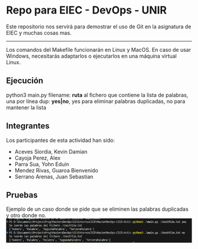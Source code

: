 # Repo para EIEC - DevOps - UNIR

Este repositorio nos servirá para demostrar el uso de Git en la asignatura de EIEC y muchas cosas mas.

---

Los comandos del Makefile funcionarán en Linux y MacOS. En caso de usar Windows, necesitarás adaptarlos o ejecutarlos en una máquina virtual Linux.

## Ejecución

python3 main.py <filename> <dup>
filename: **ruta** al fichero que contiene la lista de palabras, una por línea
dup: **yes|no**, yes para eliminar palabras duplicadas, no para mantener la lista

## Integrantes

Los participantes de esta actividad han sido:

- Aceves Siordia, Kevin Damian
- Cayoja Perez, Alex
- Parra Sua, Yohn Eduin
- Mendez Rivas, Guaroa Bienvenido
- Serrano Arenas, Juan Sebastian

## Pruebas

Ejemplo de un caso donde se pide que se eliminen las palabras duplicadas y otro donde no.
![Prueba](image.png)

